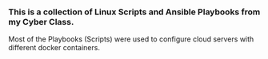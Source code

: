 ### This is a collection of Linux Scripts and Ansible Playbooks from my Cyber Class.

Most of the Playbooks (Scripts) were used to configure cloud servers with different docker containers.

